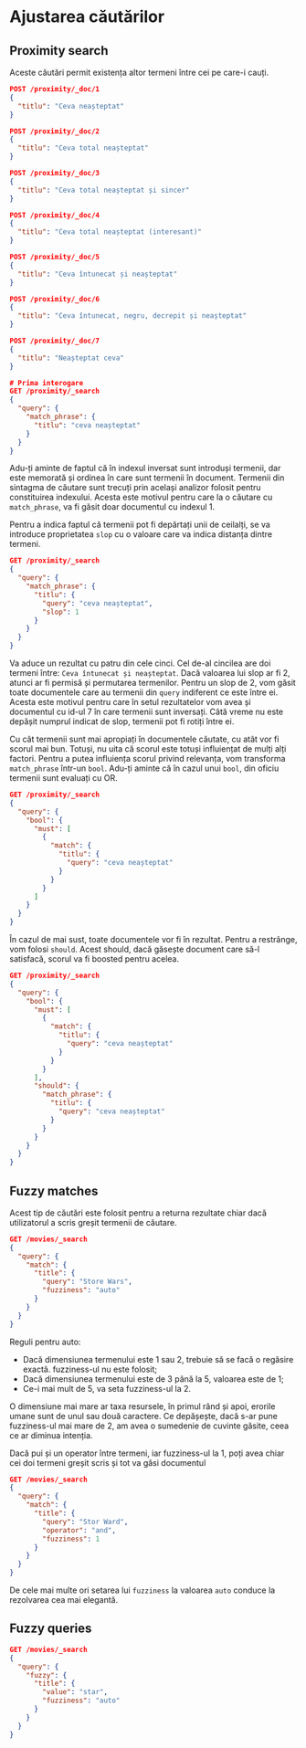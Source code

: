 # Ajustarea căutărilor

## Proximity search

Aceste căutări permit existența altor termeni între cei pe care-i cauți.

```json
POST /proximity/_doc/1
{
  "titlu": "Ceva neașteptat"
}

POST /proximity/_doc/2
{
  "titlu": "Ceva total neașteptat"
}

POST /proximity/_doc/3
{
  "titlu": "Ceva total neașteptat și sincer"
}

POST /proximity/_doc/4
{
  "titlu": "Ceva total neașteptat (interesant)"
}

POST /proximity/_doc/5
{
  "titlu": "Ceva întunecat și neașteptat"
}

POST /proximity/_doc/6
{
  "titlu": "Ceva întunecat, negru, decrepit și neașteptat"
}

POST /proximity/_doc/7
{
  "titlu": "Neașteptat ceva"
}

# Prima interogare
GET /proximity/_search
{
  "query": {
    "match_phrase": {
      "titlu": "ceva neașteptat"
    }
  }
}
```

Adu-ți aminte de faptul că în indexul inversat sunt introduși termenii, dar este memorată și ordinea în care sunt termenii în document. Termenii din sintagma de căutare sunt trecuți prin același analizor folosit pentru constituirea indexului. Acesta este motivul pentru care la o căutare cu `match_phrase`, va fi găsit doar documentul cu indexul 1.

Pentru a indica faptul că termenii pot fi depărtați unii de ceilalți, se va introduce proprietatea `slop` cu o valoare care va indica distanța dintre termeni.

```json
GET /proximity/_search
{
  "query": {
    "match_phrase": {
      "titlu": {
        "query": "ceva neașteptat",
        "slop": 1
      }
    }
  }
}
```

Va aduce un rezultat cu patru din cele cinci. Cel de-al cincilea are doi termeni între: `Ceva întunecat și neașteptat`. Dacă valoarea lui slop ar fi 2, atunci ar fi permisă și permutarea termenilor. Pentru un slop de 2, vom găsit toate documentele care au termenii din `query` indiferent ce este între ei. Acesta este motivul pentru care în setul rezultatelor vom avea și documentul cu id-ul 7 în care termenii sunt inversați.
Câtă vreme nu este depășit numprul indicat de slop, termenii pot fi rotiți între ei.

Cu cât termenii sunt mai apropiați în documentele căutate, cu atât vor fi scorul mai bun. Totuși, nu uita că scorul este totuși influiențat de mulți alți factori. Pentru a putea influiența scorul privind relevanța, vom transforma `match_phrase` într-un `bool`. Adu-ți aminte că în cazul unui `bool`, din oficiu termenii sunt evaluați cu OR.

```json
GET /proximity/_search
{
  "query": {
    "bool": {
      "must": [
        {
          "match": {
            "titlu": {
              "query": "ceva neașteptat"
            }
          }
        }
      ]
    }
  }
}
```

În cazul de mai sust, toate documentele vor fi în rezultat. Pentru a restrânge, vom folosi `should`. Acest should, dacă găsește document care să-l satisfacă, scorul va fi boosted pentru acelea.

```json
GET /proximity/_search
{
  "query": {
    "bool": {
      "must": [
        {
          "match": {
            "titlu": {
              "query": "ceva neașteptat"
            }
          }
        }
      ],
      "should": {
        "match_phrase": {
          "titlu": {
            "query": "ceva neașteptat"
          }
        }
      }
    }
  }
}
```

## Fuzzy matches

Acest tip de căutări este folosit pentru a returna rezultate chiar dacă utilizatorul a scris greșit termenii de căutare.

```json
GET /movies/_search
{
  "query": {
    "match": {
      "title": {
        "query": "Store Wars",
        "fuzziness": "auto"
      }
    }
  }
}
```

Reguli pentru auto:

- Dacă dimensiunea termenului este 1 sau 2, trebuie să se facă o regăsire exactă. fuzziness-ul nu este folosit;
- Dacă dimensiunea termenului este de 3 până la 5, valoarea este de 1;
- Ce-i mai mult de 5, va seta fuzziness-ul la 2.

O dimensiune mai mare ar taxa resursele, în primul rând și apoi, erorile umane sunt de unul sau două caractere. Ce depășește, dacă s-ar pune fuzziness-ul mai mare de 2, am avea o sumedenie de cuvinte găsite, ceea ce ar diminua intenția.

Dacă pui și un operator între termeni, iar fuzziness-ul la 1, poți avea chiar cei doi termeni greșit scris și tot va găsi documentul

```json
GET /movies/_search
{
  "query": {
    "match": {
      "title": {
        "query": "Stor Ward",
        "operator": "and",
        "fuzziness": 1
      }
    }
  }
}
```

De cele mai multe ori setarea lui `fuzziness` la valoarea `auto` conduce la rezolvarea cea mai elegantă.

## Fuzzy queries

```json
GET /movies/_search
{
  "query": {
    "fuzzy": {
      "title": {
        "value": "star",
        "fuzziness": "auto"
      }
    }
  }
}
```
